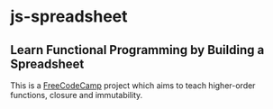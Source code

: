 # js-spreadsheet

## Learn Functional Programming by Building a Spreadsheet

This is a [FreeCodeCamp](https://www.freecodecamp.org/learn/javascript-algorithms-and-data-structures-v8/learn-functional-programming-by-building-a-spreadsheet/) project which aims to teach higher-order functions, closure and immutability. 
